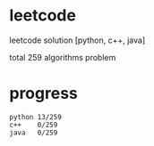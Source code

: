 # leetcode
leetcode solution [python, c++, java]

total 259 algorithms problem
# progress	
	python 13/259
	c++    0/259
	java   0/259
